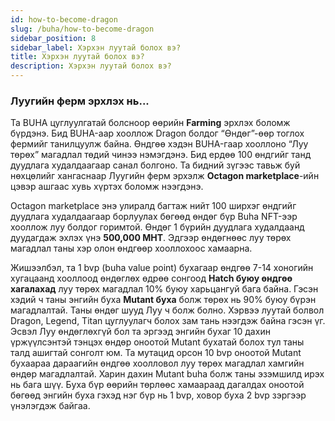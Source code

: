```yaml
---
id: how-to-become-dragon
slug: /buha/how-to-become-dragon
sidebar_position: 8
sidebar_label: Хэрхэн луутай болох вэ?
title: Хэрхэн луутай болох вэ?
description: Хэрхэн луутай болох вэ?
---
```


### Луугийн ферм эрхлэх нь...

Та BUHA цуглуулгатай болсноор өөрийн **Farming** эрхлэх боломж бүрдэнэ. Бид BUHA-аар хооллож Dragon болдог “Өндөг”-өөр тоглох фермийг танилцуулж байна. Өндгөө хэдэн BUHA-гаар хооллоно “Луу төрөх” магадлал төдий чинээ нэмэгдэнэ. Бид ердөө 100 өндгийг танд дуудлага худалдаагаар санал болгоно. Та бидний зүгээс тавьж буй нөхцөлийг хангаснаар Луугийн ферм эрхэлж **Octagon marketplace**-ийн цэвэр ашгаас хувь хүртэх боломж нээгдэнэ.

Octagon marketplace энэ улиралд багтаж нийт 100 ширхэг өндгийг дуудлага худалдаагаар борлуулах бөгөөд өндөг бүр Buha NFT-ээр хооллож луу болдог горимтой. Өндөг 1 бүрийн дуудлага худалдаанд дуудагдаж эхлэх үнэ **500,000 МНТ**. Эдгээр өндөгнөөс луу төрөх магадлал таны хэр олон өндгөөр хооллохоос хамаарна.

Жишээлбэл, та 1 bvp (buha value point) бухагаар өндгөө 7-14 хоногийн хугацаанд хооллоод өндөглөх өдрөө сонгоод **Hatch буюу өндгөө хагалахад** луу төрөх магадлал 10% буюу харьцангуй бага байна. Гэсэн хэдий ч таны энгийн буха **Mutant буха** болж төрөх нь 90% буюу бүрэн магадлалтай. Таны өндөг шууд Луу ч болж болно. Хэрвээ луутай болвол Dragon, Legend, Titan цуглуулагч болох зам тань нээгдэж байна гэсэн үг. Эсвэл Луу өндөглөхгүй бол та эргээд энгийн бухаг 10 дахин үржүүлсэнтэй тэнцэх өндөр оноотой Mutant бухатай болох тул таны талд ашигтай сонголт юм. Та мутацид орсон 10 bvp оноотой Mutant бухаараа дараагийн өндгөө хоолловол луу төрөх магадлал хамгийн өндөр магадлалтай. Харин дахин Mutant buha болж таны эзэмшилд ирэх нь бага шүү. Буха бүр өөрийн төрлөөс хамаараад дагалдах оноотой бөгөөд энгийн буха гэхэд нэг бүр нь 1 bvp, ховор буха 2 bvp зэргээр үнэлэгдэж байгаа.

